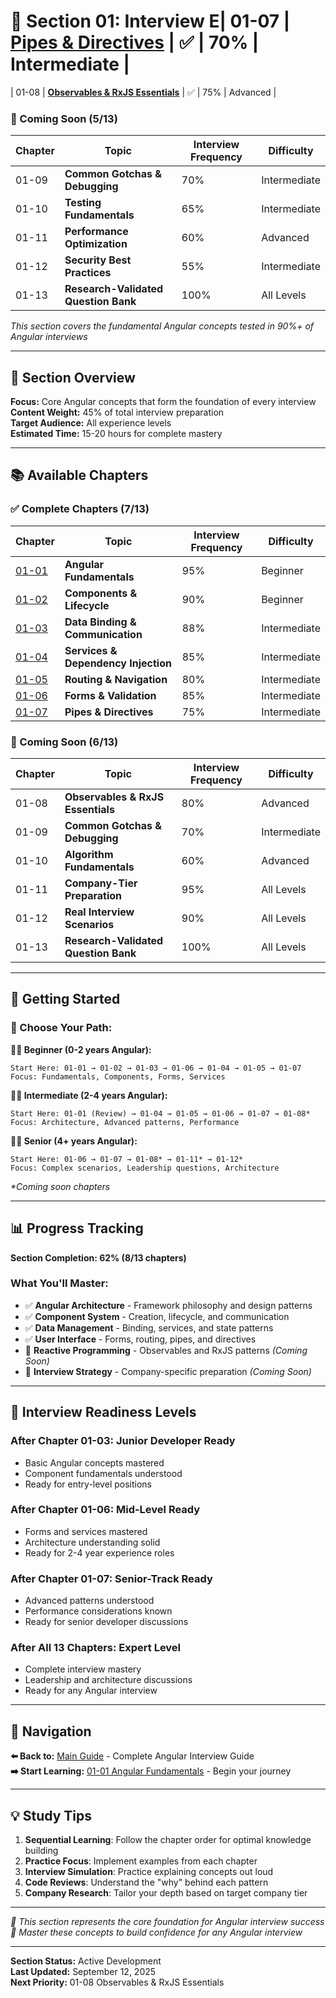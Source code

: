 # 📁 Section 01: Interview E| 01-07 | **[Pipes & Directives](./01-07-pipes-directives.md)** | ✅ | 70% | Intermediate |
| 01-08 | **[Observables & RxJS Essentials](./01-08-observables-rxjs.md)** | ✅ | 75% | Advanced |

### **🚧 Coming Soon (5/13)**

| Chapter | Topic | Interview Frequency | Difficulty |
|---------|-------|-------------------|------------|
| 01-09 | **Common Gotchas & Debugging** | 70% | Intermediate |
| 01-10 | **Testing Fundamentals** | 65% | Intermediate |
| 01-11 | **Performance Optimization** | 60% | Advanced |
| 01-12 | **Security Best Practices** | 55% | Intermediate |
| 01-13 | **Research-Validated Question Bank** | 100% | All Levels | Core Angular Concepts for Interview Success

*This section covers the fundamental Angular concepts tested in 90%+ of Angular interviews*

---

## 🎯 **Section Overview**

**Focus:** Core Angular concepts that form the foundation of every interview  
**Content Weight:** 45% of total interview preparation  
**Target Audience:** All experience levels  
**Estimated Time:** 15-20 hours for complete mastery

---

## 📚 **Available Chapters**

### **✅ Complete Chapters (7/13)**

| Chapter | Topic | Interview Frequency | Difficulty |
|---------|-------|-------------------|------------|
| [01-01](./01-01-angular-fundamentals.md) | **Angular Fundamentals** | 95% | Beginner |
| [01-02](./01-02-components-lifecycle.md) | **Components & Lifecycle** | 90% | Beginner |
| [01-03](./01-03-data-binding-communication.md) | **Data Binding & Communication** | 88% | Intermediate |
| [01-04](./01-04-services-dependency-injection.md) | **Services & Dependency Injection** | 85% | Intermediate |
| [01-05](./01-05-routing-navigation.md) | **Routing & Navigation** | 80% | Intermediate |
| [01-06](./01-06-forms-validation.md) | **Forms & Validation** | 85% | Intermediate |
| [01-07](./01-07-pipes-directives.md) | **Pipes & Directives** | 75% | Intermediate |

### **🚧 Coming Soon (6/13)**

| Chapter | Topic | Interview Frequency | Difficulty |
|---------|-------|-------------------|------------|
| 01-08 | **Observables & RxJS Essentials** | 80% | Advanced |
| 01-09 | **Common Gotchas & Debugging** | 70% | Intermediate |
| 01-10 | **Algorithm Fundamentals** | 60% | Advanced |
| 01-11 | **Company-Tier Preparation** | 95% | All Levels |
| 01-12 | **Real Interview Scenarios** | 90% | All Levels |
| 01-13 | **Research-Validated Question Bank** | 100% | All Levels |

---

## 🚀 **Getting Started**

### **🎯 Choose Your Path:**

**👨‍💻 Beginner (0-2 years Angular):**
```
Start Here: 01-01 → 01-02 → 01-03 → 01-06 → 01-04 → 01-05 → 01-07
Focus: Fundamentals, Components, Forms, Services
```

**👩‍💻 Intermediate (2-4 years Angular):**
```
Start Here: 01-01 (Review) → 01-04 → 01-05 → 01-06 → 01-07 → 01-08*
Focus: Architecture, Advanced patterns, Performance
```

**🧙‍♂️ Senior (4+ years Angular):**
```
Start Here: 01-06 → 01-07 → 01-08* → 01-11* → 01-12*
Focus: Complex scenarios, Leadership questions, Architecture
```

*\*Coming soon chapters*

---

## 📊 **Progress Tracking**

**Section Completion: 62% (8/13 chapters)**

### **What You'll Master:**
- ✅ **Angular Architecture** - Framework philosophy and design patterns
- ✅ **Component System** - Creation, lifecycle, and communication
- ✅ **Data Management** - Binding, services, and state patterns
- ✅ **User Interface** - Forms, routing, pipes, and directives
- 🚧 **Reactive Programming** - Observables and RxJS patterns *(Coming Soon)*
- 🚧 **Interview Strategy** - Company-specific preparation *(Coming Soon)*

---

## 🎯 **Interview Readiness Levels**

### **After Chapter 01-03: Junior Developer Ready**
- Basic Angular concepts mastered
- Component fundamentals understood
- Ready for entry-level positions

### **After Chapter 01-06: Mid-Level Ready**
- Forms and services mastered
- Architecture understanding solid
- Ready for 2-4 year experience roles

### **After Chapter 01-07: Senior-Track Ready**
- Advanced patterns understood
- Performance considerations known
- Ready for senior developer discussions

### **After All 13 Chapters: Expert Level**
- Complete interview mastery
- Leadership and architecture discussions
- Ready for any Angular interview

---

## 🔗 **Navigation**

**⬅️ Back to:** [Main Guide](../README.md) - Complete Angular Interview Guide  
**➡️ Start Learning:** [01-01 Angular Fundamentals](./01-01-angular-fundamentals.md) - Begin your journey

---

## 💡 **Study Tips**

1. **Sequential Learning**: Follow the chapter order for optimal knowledge building
2. **Practice Focus**: Implement examples from each chapter
3. **Interview Simulation**: Practice explaining concepts out loud
4. **Code Reviews**: Understand the "why" behind each pattern
5. **Company Research**: Tailor your depth based on target company tier

---

*📝 This section represents the core foundation for Angular interview success*  
*🎯 Master these concepts to build confidence for any Angular interview*

---

**Section Status:** Active Development  
**Last Updated:** September 12, 2025  
**Next Priority:** 01-08 Observables & RxJS Essentials
